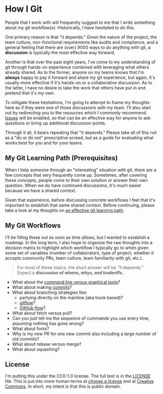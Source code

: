 # How I Git

People that I work with will frequently suggest to me that I write something about my git workflow(s). Historically, I have hesitated to do this.

One primary reason is that "it depends." Given the nature of the project, the team culture, non-functional requirements like audits and compliance, and a general feeling that there are (over) 9000 ways to do anything with git, a **discussion** is typically the most effective way forward.

Another is that over the past eight years, I've come to my understanding of git through hands-on experience combined with leveraging what others already shared. As to the former, anyone on my teams knows that I'm **always** happy to pay it forward and share my git experience, but again, it's usually more effective if it's hands-on or a collaborative discussion. As to the latter, I have no desire to take the work that others have put in and pretend that it's my own.

To mitigate these hesitations, I'm going to attempt to frame my thoughts here as if they were one of those discussions with my team. I'll also start out by redirecting you to the resources which I commonly recommend. [Issues](https://github.com/druttka/how-i-git/issues) will be enabled, so that can be an effective way for anyone to ask questions or bring up additional discussion points.

Through it all, it bears repeating that "it depends." Please take all of this not as a "do or do not" prescriptive screed, but as a guide for evaluating what works best for you and for your teams.

## My Git Learning Path (Prerequisites)

When I help someone through an "interesting" situation with git, there are a few concepts that very frequently come up. Sometimes, after covering these concepts, people come to their own solution or answer their own question. When we do have continued discussions, it's much easier because we have a shared context.

Given that experience, before discussing concrete workflows I feel that it's important to establish that same shared context. Before continuing, please take a look at my thoughts on [an effective git learning path](./my-git-learning-path.md).

## My Git Workflows

I'll be filling these out as soon as time allows, but I wanted to establish a roadmap. In the long term, I also hope to organize the raw thoughts into a decision matrix to highlight which workflow I typically go to when given some set of variables (number of collaborators, type of project, whether it accepts community PRs, team culture, team familiarity with git, etc.).

> For most of these topics, the short answer will be "it depends." Expect a **discussion of whens, whys, and tradeoffs.**

- What about the [command line versus graphical tools](./cli-vs-graphical.md)?
- What about making [commits](./commits.md)?
- What about branching strategies like:
    - partying directly on the mainline (aka trunk based)?
    - [gitflow](https://nvie.com/posts/a-successful-git-branching-model/)?
    - [GitHub flow](https://guides.github.com/introduction/flow/)?
- What about fetch versus pull?
- Can you just tell me the sequence of commands you use every time, assuming nothing has gone wrong?
- What about forks?
- Why is my new PR for one new commit also including a large number of old commits?
- What about rebase versus merge?
- What about squashing?

## License

I'm putting this under the CC0-1.0 license. The full text is in the [LICENSE](./LICENSE) file. This is put into more human terms at [choose a license](https://choosealicense.com/licenses/cc0-1.0/) and at [Creative Commons](https://creativecommons.org/publicdomain/zero/1.0/). In short, my intent is that this is public domain.